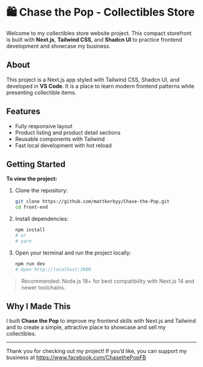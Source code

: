 # 🛍️ Chase the Pop - Collectibles Store

Welcome to my collectibles store website project. This compact storefront is built with **Next.js**, **Tailwind CSS**, and **Shadcn UI** to practice frontend development and showcase my business.

## About

This project is a Next.js app styled with Tailwind CSS, Shadcn UI, and developed in **VS Code**. It is a place to learn modern frontend patterns while presenting collectible items.

## Features

- Fully responsive layout
- Product listing and product detail sections
- Reusable components with Tailwind
- Fast local development with hot reload

## Getting Started

**To view the project:**

1. Clone the repository:

    ```bash
    git clone https://github.com/mattkerbyy/Chase-the-Pop.git
    cd front-end
    ```

2. Install dependencies:

    ```bash
    npm install
    # or
    # yarn
    ```

3. Open your terminal and run the project locally:

    ```bash
    npm run dev
    # Open http://localhost:3000
    ```

> Recommended: Node.js 18+ for best compatibility with Next.js 14 and newer toolchains.

## Why I Made This

I built **Chase the Pop** to improve my frontend skills with Next.js and Tailwind and to create a simple, attractive place to showcase and sell my collectibles.

---

Thank you for checking out my project! If you’d like, you can support my business at https://www.facebook.com/ChasethePopFB
